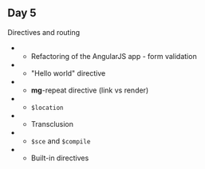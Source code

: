 ## Day 5

Directives and routing

* * Refactoring of the AngularJS app - form validation
* * "Hello world" directive
* * **mg**-repeat directive (link vs render)
* * `$location`
* * Transclusion
* * `$sce` and `$compile`
* * Built-in directives

